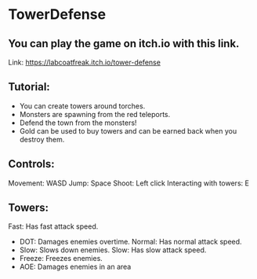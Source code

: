 # TowerDefense
 
## You can play the game on itch.io with this link.
Link: https://labcoatfreak.itch.io/tower-defense

## Tutorial:
* You can create towers around torches.
* Monsters are spawning from the red teleports.
* Defend the town from the monsters!
* Gold can be used to buy towers and can be earned back when you destroy them.

## Controls:
Movement: WASD
Jump: Space
Shoot: Left click
Interacting with towers: E

## Towers:
Fast: Has fast attack speed.
* DOT: Damages enemies overtime.
Normal: Has normal attack speed.
* Slow: Slows down enemies.
Slow: Has slow attack speed.
* Freeze: Freezes enemies.
* AOE: Damages enemies in an area
